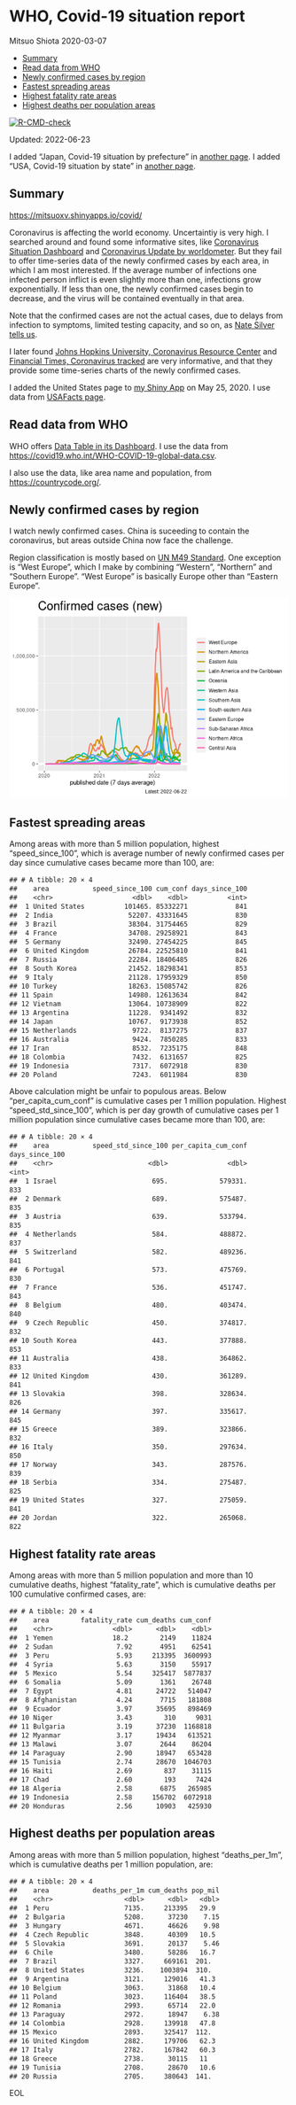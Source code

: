 WHO, Covid-19 situation report
================
Mitsuo Shiota
2020-03-07

-   [Summary](#summary)
-   [Read data from WHO](#read-data-from-who)
-   [Newly confirmed cases by region](#newly-confirmed-cases-by-region)
-   [Fastest spreading areas](#fastest-spreading-areas)
-   [Highest fatality rate areas](#highest-fatality-rate-areas)
-   [Highest deaths per population
    areas](#highest-deaths-per-population-areas)

<!-- badges: start -->

[![R-CMD-check](https://github.com/mitsuoxv/covid/actions/workflows/R-CMD-check.yaml/badge.svg)](https://github.com/mitsuoxv/covid/actions/workflows/R-CMD-check.yaml)
<!-- badges: end -->

Updated: 2022-06-23

I added “Japan, Covid-19 situation by prefecture” in [another
page](Japan.md). I added “USA, Covid-19 situation by state” in [another
page](USA.md).

## Summary

<https://mitsuoxv.shinyapps.io/covid/>

Coronavirus is affecting the world economy. Uncertaintiy is very high. I
searched around and found some informative sites, like [Coronavirus
Situation
Dashboard](https://who.maps.arcgis.com/apps/opsdashboard/index.html#/c88e37cfc43b4ed3baf977d77e4a0667)
and [Coronavirus Update by
worldometer](https://www.worldometers.info/coronavirus/). But they fail
to offer time-series data of the newly confirmed cases by each area, in
which I am most interested. If the average number of infections one
infected person inflict is even slightly more than one, infections grow
exponentially. If less than one, the newly confirmed cases begin to
decrease, and the virus will be contained eventually in that area.

Note that the confirmed cases are not the actual cases, due to delays
from infection to symptoms, limited testing capacity, and so on, as
[Nate Silver tells
us](https://fivethirtyeight.com/features/coronavirus-case-counts-are-meaningless/).

I later found [Johns Hopkins University, Coronavirus Resource
Center](https://coronavirus.jhu.edu/) and [Financial Times, Coronavirus
tracked](https://www.ft.com/content/a26fbf7e-48f8-11ea-aeb3-955839e06441)
are very informative, and that they provide some time-series charts of
the newly confirmed cases.

I added the United States page to [my Shiny
App](https://mitsuoxv.shinyapps.io/covid/) on May 25, 2020. I use data
from [USAFacts
page](https://usafacts.org/visualizations/coronavirus-covid-19-spread-map/).

## Read data from WHO

WHO offers [Data Table in its Dashboard](https://covid19.who.int/table).
I use the data from
<https://covid19.who.int/WHO-COVID-19-global-data.csv>.

I also use the data, like area name and population, from
<https://countrycode.org/>.

## Newly confirmed cases by region

I watch newly confirmed cases. China is suceeding to contain the
coronavirus, but areas outside China now face the challenge.

Region classification is mostly based on [UN M49
Standard](https://unstats.un.org/unsd/methodology/m49/). One exception
is “West Europe”, which I make by combining “Western”, “Northern” and
“Southern Europe”. “West Europe” is basically Europe other than “Eastern
Europe”.

![](README_files/figure-gfm/chart-1.png)<!-- -->

## Fastest spreading areas

Among areas with more than 5 million population, highest
“speed_since_100”, which is average number of newly confirmed cases per
day since cumulative cases became more than 100, are:

    ## # A tibble: 20 × 4
    ##    area           speed_since_100 cum_conf days_since_100
    ##    <chr>                    <dbl>    <dbl>          <int>
    ##  1 United States          101465. 85332271            841
    ##  2 India                   52207. 43331645            830
    ##  3 Brazil                  38304. 31754465            829
    ##  4 France                  34708. 29258921            843
    ##  5 Germany                 32490. 27454225            845
    ##  6 United Kingdom          26784. 22525810            841
    ##  7 Russia                  22284. 18406485            826
    ##  8 South Korea             21452. 18298341            853
    ##  9 Italy                   21128. 17959329            850
    ## 10 Turkey                  18263. 15085742            826
    ## 11 Spain                   14980. 12613634            842
    ## 12 Vietnam                 13064. 10738909            822
    ## 13 Argentina               11228.  9341492            832
    ## 14 Japan                   10767.  9173938            852
    ## 15 Netherlands              9722.  8137275            837
    ## 16 Australia                9424.  7850285            833
    ## 17 Iran                     8532.  7235175            848
    ## 18 Colombia                 7432.  6131657            825
    ## 19 Indonesia                7317.  6072918            830
    ## 20 Poland                   7243.  6011984            830

Above calculation might be unfair to populous areas. Below
“per_capita_cum_conf” is cumulative cases per 1 million population.
Highest “speed_std_since_100”, which is per day growth of cumulative
cases per 1 million population since cumulative cases became more than
100, are:

    ## # A tibble: 20 × 4
    ##    area           speed_std_since_100 per_capita_cum_conf days_since_100
    ##    <chr>                        <dbl>               <dbl>          <int>
    ##  1 Israel                        695.             579331.            833
    ##  2 Denmark                       689.             575487.            835
    ##  3 Austria                       639.             533794.            835
    ##  4 Netherlands                   584.             488872.            837
    ##  5 Switzerland                   582.             489236.            841
    ##  6 Portugal                      573.             475769.            830
    ##  7 France                        536.             451747.            843
    ##  8 Belgium                       480.             403474.            840
    ##  9 Czech Republic                450.             374817.            832
    ## 10 South Korea                   443.             377888.            853
    ## 11 Australia                     438.             364862.            833
    ## 12 United Kingdom                430.             361289.            841
    ## 13 Slovakia                      398.             328634.            826
    ## 14 Germany                       397.             335617.            845
    ## 15 Greece                        389.             323866.            832
    ## 16 Italy                         350.             297634.            850
    ## 17 Norway                        343.             287576.            839
    ## 18 Serbia                        334.             275487.            825
    ## 19 United States                 327.             275059.            841
    ## 20 Jordan                        322.             265068.            822

## Highest fatality rate areas

Among areas with more than 5 million population and more than 10
cumulative deaths, highest “fatality_rate”, which is cumulative deaths
per 100 cumulative confirmed cases, are:

    ## # A tibble: 20 × 4
    ##    area        fatality_rate cum_deaths cum_conf
    ##    <chr>               <dbl>      <dbl>    <dbl>
    ##  1 Yemen               18.2        2149    11824
    ##  2 Sudan                7.92       4951    62541
    ##  3 Peru                 5.93     213395  3600993
    ##  4 Syria                5.63       3150    55917
    ##  5 Mexico               5.54     325417  5877837
    ##  6 Somalia              5.09       1361    26748
    ##  7 Egypt                4.81      24722   514047
    ##  8 Afghanistan          4.24       7715   181808
    ##  9 Ecuador              3.97      35695   898469
    ## 10 Niger                3.43        310     9031
    ## 11 Bulgaria             3.19      37230  1168818
    ## 12 Myanmar              3.17      19434   613521
    ## 13 Malawi               3.07       2644    86204
    ## 14 Paraguay             2.90      18947   653428
    ## 15 Tunisia              2.74      28670  1046703
    ## 16 Haiti                2.69        837    31115
    ## 17 Chad                 2.60        193     7424
    ## 18 Algeria              2.58       6875   265985
    ## 19 Indonesia            2.58     156702  6072918
    ## 20 Honduras             2.56      10903   425930

## Highest deaths per population areas

Among areas with more than 5 million population, highest
“deaths_per_1m”, which is cumulative deaths per 1 million population,
are:

    ## # A tibble: 20 × 4
    ##    area           deaths_per_1m cum_deaths pop_mil
    ##    <chr>                  <dbl>      <dbl>   <dbl>
    ##  1 Peru                   7135.     213395   29.9 
    ##  2 Bulgaria               5208.      37230    7.15
    ##  3 Hungary                4671.      46626    9.98
    ##  4 Czech Republic         3848.      40309   10.5 
    ##  5 Slovakia               3691.      20137    5.46
    ##  6 Chile                  3480.      58286   16.7 
    ##  7 Brazil                 3327.     669161  201.  
    ##  8 United States          3236.    1003894  310.  
    ##  9 Argentina              3121.     129016   41.3 
    ## 10 Belgium                3063.      31868   10.4 
    ## 11 Poland                 3023.     116404   38.5 
    ## 12 Romania                2993.      65714   22.0 
    ## 13 Paraguay               2972.      18947    6.38
    ## 14 Colombia               2928.     139918   47.8 
    ## 15 Mexico                 2893.     325417  112.  
    ## 16 United Kingdom         2882.     179706   62.3 
    ## 17 Italy                  2782.     167842   60.3 
    ## 18 Greece                 2738.      30115   11   
    ## 19 Tunisia                2708.      28670   10.6 
    ## 20 Russia                 2705.     380643  141.

EOL

